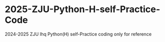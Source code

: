 # 2025-ZJU-Python-H-self-Practice-Code
2024-2025 ZJU lhq Python(H) self-Practice coding
only for reference
